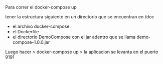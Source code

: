Para correr el docker-compose up

tener la estructura siguiente en un directorio que se encuentran en /doc

- el archivo docker-compose
- el Dockerfile
- el directorio DemoCompose con el jar adentro que se llama demo-compose-1.0.0.jar

Luego hacer
    > docker-compose up
    > la aplicacion se levanta en el puerto 9191